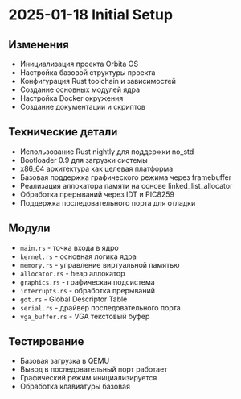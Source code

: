 # 2025-01-18 Initial Setup

## Изменения
- Инициализация проекта Orbita OS
- Настройка базовой структуры проекта
- Конфигурация Rust toolchain и зависимостей
- Создание основных модулей ядра
- Настройка Docker окружения
- Создание документации и скриптов

## Технические детали
- Использование Rust nightly для поддержки no_std
- Bootloader 0.9 для загрузки системы
- x86_64 архитектура как целевая платформа
- Базовая поддержка графического режима через framebuffer
- Реализация аллокатора памяти на основе linked_list_allocator
- Обработка прерываний через IDT и PIC8259
- Поддержка последовательного порта для отладки

## Модули
- `main.rs` - точка входа в ядро
- `kernel.rs` - основная логика ядра
- `memory.rs` - управление виртуальной памятью
- `allocator.rs` - heap аллокатор
- `graphics.rs` - графическая подсистема
- `interrupts.rs` - обработка прерываний
- `gdt.rs` - Global Descriptor Table
- `serial.rs` - драйвер последовательного порта
- `vga_buffer.rs` - VGA текстовый буфер

## Тестирование
- Базовая загрузка в QEMU
- Вывод в последовательный порт работает
- Графический режим инициализируется
- Обработка клавиатуры базовая